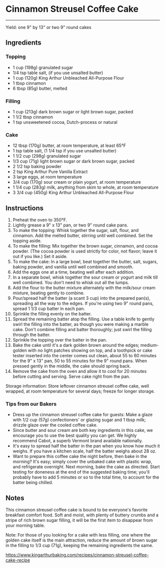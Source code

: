 # Cinnamon Streusel Coffee Cake
---
Yield: one 9" by 13" or two 9" round cakes

## Ingredients
### Topping
- 1 cup (198g) granulated sugar
- 1/4 tsp table salt, (if you use unsalted butter)
- 1 cup (120g) King Arthur Unbleached All-Purpose Flour
- 1 tbsp cinnamon
- 6 tbsp (85g) butter, melted

### Filling
- 1 cup (213g) dark brown sugar or light brown sugar, packed
- 1 1/2 tbsp cinnamon
- 1 tsp unsweetened cocoa, Dutch-process or natural

### Cake
- 12 tbsp (170g) butter, at room temperature, at least 65°F
- 1 tsp table salt, (1 1/4 tsp if you use unsalted butter)
- 1 1/2 cup (298g) granulated sugar
- 1/3 cup (71g) light brown sugar or dark brown sugar, packed
- 2 1/2 tsp baking powder
- 2 tsp King Arthur Pure Vanilla Extract
- 3 large eggs, at room temperature
- 3/4 cup (170g) sour cream or plain yogurt, at room temperature
- 1 1/4 cup (283g) milk, anything from skim to whole, at room temperature
- 3 3/4 cup (450g) King Arthur Unbleached All-Purpose Flour

## Instructions
1. Preheat the oven to 350°F.
2. Lightly grease a 9" x 13" pan, or two 9" round cake pans.
3. To make the topping: Whisk together the sugar, salt, flour, and cinnamon. Add the melted butter, stirring until well combined. Set the topping aside.
4. To make the filling: Mix together the brown sugar, cinnamon, and cocoa powder. (The cocoa powder is used strictly for color, not flavor; leave it out if you like.) Set it aside.
5. To make the cake: In a large bowl, beat together the butter, salt, sugars, baking powder, and vanilla until well combined and smooth.
6. Add the eggs one at a time, beating well after each addition.
7. In a separate bowl, whisk together the sour cream or yogurt and milk till well combined. You don't need to whisk out all the lumps.
8. Add the flour to the butter mixture alternately with the milk/sour cream mixture, beating gently to combine.
9. Pour/spread half the batter (a scant 3 cup) into the prepared pan(s), spreading all the way to the edges. If you're using two 9" round pans, spread 1 1/3 cup batter in each pan.
10. Sprinkle the filling evenly on the batter.
11. Spread the remaining batter atop the filling. Use a table knife to gently swirl the filling into the batter, as though you were making a marble cake. Don't combine filling and batter thoroughly; just swirl the filling through the batter.
12. Sprinkle the topping over the batter in the pan.
13. Bake the cake until it's a dark golden brown around the edges; medium-golden with no light patches showing on top, and a toothpick or cake tester inserted into the center comes out clean, about 55 to 60 minutes for the 9" x 13" pan, 50 to 55 minutes for the 9" round pans. When pressed gently in the middle, the cake should spring back.
14. Remove the cake from the oven and allow it to cool for 20 minutes before cutting and serving. Serve cake right from the pan.

Storage information: Store leftover cinnamon streusel coffee cake, well wrapped, at room temperature for several days; freeze for longer storage.

### Tips from our Bakers
- Dress up the cinnamon streusel coffee cake for guests: Make a glaze with 1/2 cup (57g) confectioners' or glazing sugar and 1 tbsp milk; drizzle glaze over the cooled coffee cake.
- Since butter and sour cream are both key ingredients in this cake, we encourage you to use the best quality you can get. We highly recommend Cabot, a superb Vermont brand available nationally.
- It's easy to spread half the batter in the pan when you know how much it weighs. If you have a kitchen scale, half the batter weighs about 28 oz.
- Want to prepare this coffee cake the night before, then bake in the morning? It's easy; simply cover the unbaked cake with plastic wrap, and refrigerate overnight. Next morning, bake the cake as directed. Start testing for doneness at the end of the suggested baking time; you'll probably have to add 5 minutes or so to the total time, to account for the batter being chilled.

## Notes
This cinnamon streusel coffee cake is bound to be everyone's favorite breakfast comfort food. Soft and moist, with plenty of buttery crumbs and a stripe of rich brown sugar filling, it will be the first item to disappear from your morning table.

Note: For those of you looking for a cake with less filling, one where the golden cake itself is the main attraction, reduce the amount of brown sugar in the filling to 1/3 cup (71g), keeping the remaining ingredients the same.

https://www.kingarthurbaking.com/recipes/cinnamon-streusel-coffee-cake-recipe

